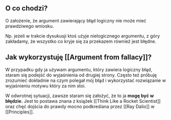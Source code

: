 ## O co chodzi? 
O założenie, że argument zawierający błąd logiczny nie może mieć prawdziwego wniosku.

Np. jeżeli w trakcie dysukusji ktoś użyje nielogicznego argumentu, z góry zakładamy, że wszystko co kryje się za przekazem również jest błędne. 

## Jak wykorzystuję [[Argument from fallacy]]?
W przypadku gdy ja używam argumentu, który zawiera logiczny błąd, staram się podejść do wyjaśnienia od drugiej strony. Często też próbuję zrozumieć dokładnie na czym polegał mój błąd i wykorzystać rozwiązanie w wyjaśnieniu motywu który za nim stoi. 

W odwrotnej sytuacji, zawsze staram się założyć, że to ja **mogę być w błędzie.** Jest to postawa znana z książek [[Think Like a Rocket Scientist]] oraz chęć dojścia do prawdy mocno podkreślana przez [[Ray Dalio]] w [[Principles]].

